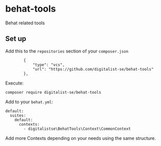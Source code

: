 # behat-tools
Behat related tools

## Set up

Add this to the `repositories` section of your `composer.json`

```
        {
            "type": "vcs",
            "url": "https://github.com/digitalist-se/behat-tools"
        },
```

Execute:
```
composer require digitalist-se/behat-tools
```

Add to your `behat.yml`:
```
default:
  suites:
    default:
      contexts:
        - digitalistse\BehatTools\Context\CommonContext
```
Add more Contexts depending on your needs using the same structure.
